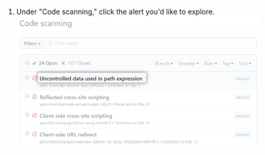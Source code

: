 1. Under "Code scanning," click the alert you'd like to explore. ![来自 {% data variables.product.prodname_code_scanning %} 的警报列表](/assets/images/help/repository/code-scanning-click-alert.png)
